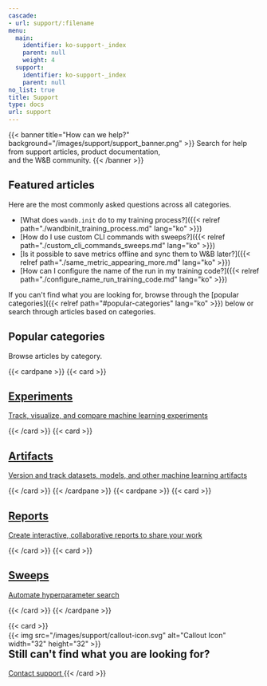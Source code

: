 ```yaml
---
cascade:
- url: support/:filename
menu:
  main:
    identifier: ko-support-_index
    parent: null
    weight: 4
  support:
    identifier: ko-support-_index
    parent: null
no_list: true
title: Support
type: docs
url: support
---
```


{{< banner title="How can we help?" background="/images/support/support_banner.png" >}}
Search for help from support articles, product documentation,<br>
and the W&B community. 
{{< /banner >}}

## Featured articles

Here are the most commonly asked questions across all categories.

* [What does `wandb.init` do to my training process?]({{< relref path="./wandbinit_training_process.md" lang="ko" >}})
* [How do I use custom CLI commands with sweeps?]({{< relref path="./custom_cli_commands_sweeps.md" lang="ko" >}})
* [Is it possible to save metrics offline and sync them to W&B later?]({{< relref path="./same_metric_appearing_more.md" lang="ko" >}})
* [How can I configure the name of the run in my training code?]({{< relref path="./configure_name_run_training_code.md" lang="ko" >}})


If you can't find what you are looking for, browse through the [popular categories]({{< relref path="#popular-categories" lang="ko" >}}) below or search through articles based on categories.


## Popular categories

Browse articles by category.

{{< cardpane >}}
  {{< card >}}
    <a href="index_experiments">
      <h2 className="card-title">Experiments</h2>
      <p className="card-content">Track, visualize, and compare machine learning experiments</p>
    </a>
  {{< /card >}}
  {{< card >}}
    <a href="index_artifacts">
      <h2 className="card-title">Artifacts</h2>
      <p className="card-content">Version and track datasets, models, and other machine learning artifacts</p>
    </a>
  {{< /card >}}
{{< /cardpane >}}
{{< cardpane >}}
  {{< card >}}
    <a href="index_reports">
      <h2 className="card-title">Reports</h2>
      <p className="card-content">Create interactive, collaborative reports to share your work</p>
    </a>
  {{< /card >}}
  {{< card >}}
    <a href="index_sweeps">
      <h2 className="card-title">Sweeps</h2>
      <p className="card-content">Automate hyperparameter search</p>
    </a>
  {{< /card >}}
{{< /cardpane >}}


{{< card >}}
  <div className="card-banner-icon" style="float:left;margin-right:10px !important; margin-top: -12px !important">
    {{< img src="/images/support/callout-icon.svg" alt="Callout Icon" width="32" height="32" >}}
  </div>
  <h2>Still can't find what you are looking for?</h2>
  <a href="mailto:support@wandb.com" className="contact-us-button">
    Contact support
  </a>
 {{< /card >}}